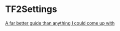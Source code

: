 # TF2Settings
[A far better guide than anything I could come up with](https://steamcommunity.com/sharedfiles/filedetails/?id=1807626732)
